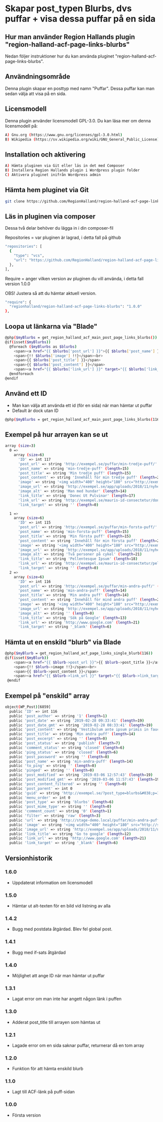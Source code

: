 # Skapar post_typen Blurbs, dvs puffar + visa dessa puffar på en sida

## Hur man använder Region Hallands plugin "region-halland-acf-page-links-blurbs"

Nedan följer instruktioner hur du kan använda pluginet "region-halland-acf-page-links-blurbs".


## Användningsområde

Denna plugin skapar en posttyp med namn "Puffar". Dessa puffar kan man sedan välja att visa på en sida.


## Licensmodell

Denna plugin använder licensmodell GPL-3.0. Du kan läsa mer om denna licensmodell på:
```sh
A) Gnu.org (https://www.gnu.org/licenses/gpl-3.0.html)
B) Wikipedia (https://sv.wikipedia.org/wiki/GNU_General_Public_License)
```


## Installation och aktivering

```sh
A) Hämta pluginen via Git eller läs in det med Composer
B) Installera Region Hallands plugin i Wordpress plugin folder
C) Aktivera pluginet inifrån Wordpress admin
```


## Hämta hem pluginet via Git

```sh
git clone https://github.com/RegionHalland/region-halland-acf-page-links-blurbs.git
```


## Läs in pluginen via composer

Dessa två delar behöver du lägga in i din composer-fil

Repositories = var pluginen är lagrad, i detta fall på github

```sh
"repositories": [
  {
    "type": "vcs",
    "url": "https://github.com/RegionHalland/region-halland-acf-page-links-blurbs.git"
  },
],
```
Require = anger vilken version av pluginen du vill använda, i detta fall version 1.0.0

OBS! Justera så att du hämtar aktuell version.

```sh
"require": {
  "regionhalland/region-halland-acf-page-links-blurbs": "1.0.0"
},
```


## Loopa ut länkarna via "Blade"

```sh
@php($myBlurbs = get_region_halland_acf_main_post_page_links_blurbs())
@if(isset($myBlurbs))
  @foreach ($myBlurbs as $blurbs)
    <span><a href="{{ $blurbs['post_url'] }}">{{ $blurbs['post_name'] }}</a></span><br>
    <span>{!! $blurbs['image'] !!}</span><br>
    <span>{{ $blurbs['post_title'] }}</span>
    <span>{{ $blurbs['post_content'] }}</span>
    <span><a href="{{ $blurbs['link_url'] }}" target="{{ $blurbs['link_target'] }}">{{ $blurbs['link_title'] }}</a></span><br>
  @endforeach
@endif
```

## Använd ett ID

- Man kan välja att använda ett id (för en sida) när man hämtar ut puffar
- Default är dock utan ID

```sh
@php($myBlurbs = get_region_halland_acf_main_post_page_links_blurbs(116))
```


## Exempel på hur arrayen kan se ut

```sh
array (size=3)
  0 => 
    array (size=6)
      'ID' => int 117
      'post_url' => string 'http://exempel.se/puffar/min-tredje-puff/' (length=41)
      'post_name' => string 'min-tredje-puff' (length=15)
      'post_title' => string 'Min tredje puff' (length=15)
      'post_content' => string 'Innehåll för min tredje puff' (length=28)
      'image' => string '<img width="400" height="180" src="http://exempel.se/app/uploads/2018/11/nyhet_1.jpg" class="attachment-post-thumbnail size-post-thumbnail wp-post-image" alt="" srcset="http://exempel.se/app/uploads/2018/11/nyhet_1.jpg 400w, http://exempel.se/app/uploads/2018/11/nyhet_1-300x135.jpg 300w" sizes="(max-width: 400px) 100vw, 400px" />' (length=331)
      'image_url' => string 'http://exempel.se/app/uploads/2018/11/nyhet_1.jpg' (length=48)
      'image_alt' => string 'Man med hundar' (length=14)
      'link_title' => string 'Donec Ut Pulvinar' (length=17)
      'link_url' => string 'http://exempel.se/mauris-id-consectetur/donec-ut-pulvinar/' (length=58)
      'link_target' => string '' (length=0)

  1 => 
    array (size=6)
      'ID' => int 115
      'post_url' => string 'http://exempel.se/puffar/min-forsta-puff/' (length=41)
      'post_name' => string 'min-forsta-puff' (length=15)
      'post_title' => string 'Min första puff' (length=15)
      'post_content' => string 'Innehåll för min första puff' (length=28)
      'image' => string '<img width="400" height="180" src="http://exempel.se/app/uploads/2018/11/nyhet_3.jpg" class="attachment-post-thumbnail size-post-thumbnail wp-post-image" alt="" srcset="http://exempel.se/app/uploads/2018/11/nyhet_3.jpg 400w, http://exempel.se/app/uploads/2018/11/nyhet_3-300x135.jpg 300w" sizes="(max-width: 400px) 100vw, 400px" />' (length=331)
      'image_url' => string 'http://exempel.se/app/uploads/2018/11/nyhet_3.jpg' (length=49)
      'image_alt' => string 'Två personer på cykel' (length=21)
      'link_title' => string 'Pellentesque Ipsum' (length=18)
      'link_url' => string 'http://exempel.se/mauris-id-consectetur/pellentesque-ipsum/' (length=59)
      'link_target' => string '' (length=0)
  2 => 
    array (size=6)
      'ID' => int 116
      'post_url' => string 'http://exempel.se/puffar/min-andra-puff/' (length=40)
      'post_name' => string 'min-andra-puff' (length=14)
      'post_title' => string 'Min andra puff' (length=14)
      'post_content' => string 'Innehåll för mind andra puff' (length=27)
      'image' => string '<img width="400" height="180" src="http://exempel.se/app/uploads/2018/11/nyhet_2.jpg" class="attachment-post-thumbnail size-post-thumbnail wp-post-image" alt="" srcset="http://exempel.se/app/uploads/2018/11/nyhet_2.jpg 400w, http://exempel.se/app/uploads/2018/11/nyhet_2-300x135.jpg 300w" sizes="(max-width: 400px) 100vw, 400px" />' (length=331)
      'image_url' => string 'http://exempel.se/app/uploads/2018/11/nyhet_2.jpg' (length=49)
      'image_alt' => string '' (length=0)
      'link_title' => string 'Sök på Google' (length=13)
      'link_url' => string 'http://www.google.com' (length=21)
      'link_target' => string '_blank' (length=6)
```

## Hämta ut en enskild "blurb" via Blade

```sh
@php($myBlurb = get_region_halland_acf_page_links_single_blurb(116))
@if(isset($myBlurb))
    <span><a href="{{ $blurb->post_url }}">{{ $blurb->post_title }}</a></span><br>
    <span>{!! $blurb->image !!}</span><br>
    <span>{{ $blurb->post_content }}</span>
    <span><a href="{{ $blurb->link_url }}" target="{{ $blurb->link_target }}">{{ $blurb->link_title }}</a></span><br>
 @endif
```


## Exempel på "enskild" array

```sh
object(WP_Post)[6859]
  public 'ID' => int 116
  public 'post_author' => string '1' (length=1)
  public 'post_date' => string '2019-02-28 09:33:41' (length=19)
  public 'post_date_gmt' => string '2019-02-28 08:33:41' (length=19)
  public 'post_content' => string 'Vestibulum ante ipsum primis in faucibus orci luctus et ultrices.' (length=65)
  public 'post_title' => string 'Min andra puff' (length=14)
  public 'post_excerpt' => string '' (length=0)
  public 'post_status' => string 'publish' (length=7)
  public 'comment_status' => string 'closed' (length=6)
  public 'ping_status' => string 'closed' (length=6)
  public 'post_password' => string '' (length=0)
  public 'post_name' => string 'min-andra-puff' (length=14)
  public 'to_ping' => string '' (length=0)
  public 'pinged' => string '' (length=0)
  public 'post_modified' => string '2019-03-06 12:57:43' (length=19)
  public 'post_modified_gmt' => string '2019-03-06 11:57:43' (length=19)
  public 'post_content_filtered' => string '' (length=0)
  public 'post_parent' => int 0
  public 'guid' => string 'http://exempel.se/?post_type=blurbs&#038;p=116' (length=46)
  public 'menu_order' => int 0
  public 'post_type' => string 'blurbs' (length=6)
  public 'post_mime_type' => string '' (length=0)
  public 'comment_count' => string '0' (length=1)
  public 'filter' => string 'raw' (length=3)
  public 'url' => string 'http://stage-demo.local/puffar/min-andra-puff/' (length=46)
  public 'image' => string '<img width="400" height="180" src="http://stage-demo.local/app/uploads/2018/11/nyhet_2.jpg" class="attachment-post-thumbnail size-post-thumbnail wp-post-image" alt="" srcset="http://stage-demo.local/app/uploads/2018/11/nyhet_2.jpg 400w, http://stage-demo.local/app/uploads/2018/11/nyhet_2-300x135.jpg 300w" sizes="(max-width: 400px) 100vw, 400px" />' (length=349)
  public 'image_url' => string 'http://exempel.se/app/uploads/2018/11/nyhet_2.jpg' (length=55)
  public 'link_title' => string 'Go to google' (length=12)
  public 'link_url' => string 'http://www.google.com' (length=21)
  public 'link_target' => string '_blank' (length=6)
```


## Versionhistorik

### 1.6.0
- Uppdaterat information om licensmodell

### 1.5.0
- Hämtar ut alt-texten för en bild vid listning av alla

### 1.4.2
- Bugg med postdata åtgärdad. Blev fel global post.

### 1.4.1
- Bugg med if-sats åtgärdad

### 1.4.0
- Möjlighet att ange ID när man hämtar ut puffar

### 1.3.1
- Lagat error om man inte har angett någon länk i puffen

### 1.3.0
- Adderat post_title till arrayen som hämtas ut

### 1.2.1
- Lagade error om en sida saknar puffar, returnerar då en tom array

### 1.2.0
- Funktion för att hämta enskild blurb

### 1.1.0
- Lagt till ACF-länk på puff-sidan

### 1.0.0
- Första version